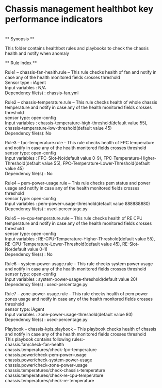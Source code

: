 # Chassis management healthbot key performance indicators
# 
** Synopsis **

This folder contains healthbot rules and playbooks to check the chassis health and notify when anomaly

** Rule Index **

Rule1 – chassis-fan-health.rule – This rule checks health of fan and notify in case any of the health monitored fields crosses threshold   
Sensor type : iAgent    
Input variables : N/A    
Dependency file(s) : chassis-fan.yml    

Rule2 – chassis-temperature.rule – This rule checks health of whole chassis temperature and notify in case any of the health monitored fields crosses threshold   
sensor type: open-config   
Input variables : chassis-temperature-high-threshold(default value 55), chassis-temperature-low-threshold(default value 45)   
Dependency file(s): No   

Rule3 – fpc-temperature.rule – This rule checks health of FPC temperature and notify in case any of the health monitored fields crosses threshold    
sensor type: open-config   
Input variables : FPC-Slot-No(default value 0-9), FPC-Temperature-Higher-Threshold(default value 55), FPC-Temperature-Lower-Threshold(default value 45)   
Dependency file(s) : No   

Rule4 – pem-power-usage.rule –  This rule checks pem status and power usage and notify in case any of the health monitored fields crosses threshold   
sensor type: open-config   
Input variables : pem-power-usage-threshold(default value 888888880)   
Dependency file(s) : used-percentage.py   

Rule5 – re-cpu-temperature.rule – This rule checks health of RE CPU temperature and notify in case any of the health monitored fields crosses threshold   
sensor type: open-config   
Input variables : RE-CPU-Temperature-Higher-Threshold(default value 55), RE-CPU-Temperature-Lower-Threshold(default value 45), RE-Slot-No(default value 0-1)   
Dependency file(s) : No   

Rule6 – system-power-usage.rule – This rule checks system power usage and notify in case any of the health monitored fields crosses threshold   
sensor type: open-config   
Input variables : system-power-usage-threshold(default value 20)   
Dependency file(s) : used-percentage.py   

Rule7 – zone-power-usage.rule – This rule checks health of pem power zones usage and notify in case any of the health monitored fields crosses threshold   
sensor type: iAgent   
Input variables : zone-power-usage-threshold(default value 80)   
Dependency file(s) : used-percentage.py   


Playbook – chassis-kpis.playbook – This playbook checks health of chassis and notify in case any of the health monitored fields crosses threshold   
This playbook contains following rules:-   
chassis.fan/check-fan-health    
chassis.temperatures/check-fpc-temperature    
chassis.power/check-pem-power-usage    
chassis.power/check-system-power-usage    
chassis.power/check-zone-power-usage    
chassis.temperatures/check-chassis-temperature    
chassis.temperatures/check-re-cpu-temperature    
chassis.temperatures/check-re-temperature   



